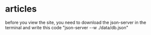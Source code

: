 # articles
before you view the site, you need to download the json-server in the terminal and write this code "json-server --w ./data/db.json"
